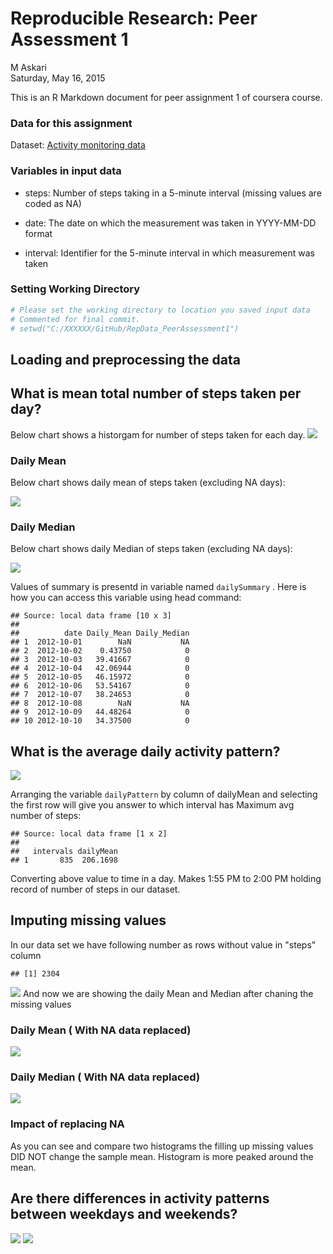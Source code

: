 # Reproducible Research: Peer Assessment 1
M Askari  
Saturday, May 16, 2015  


This is an R Markdown document for peer assignment 1 of coursera course.  

### Data for this assignment

Dataset: [Activity monitoring data](https://d396qusza40orc.cloudfront.net/repdata%2Fdata%2Factivity.zip)

### Variables in input data

- steps: Number of steps taking in a 5-minute interval (missing values are coded as NA)

- date: The date on which the measurement was taken in YYYY-MM-DD format

- interval: Identifier for the 5-minute interval in which measurement was taken

### Setting Working Directory


```r
# Please set the working directory to location you saved input data
# Commented for final commit. 
# setwd("C:/XXXXXX/GitHub/RepData_PeerAssessment1")
```




## Loading and preprocessing the data

  
   
   
## What is mean total number of steps taken per day?

Below chart shows a historgam for number of steps taken for each day. 
![](figures/InitialHistogram-1.png) 

### Daily Mean

Below chart shows daily mean of steps taken (excluding NA days):

![](figures/DailyMeanWithNA-1.png) 


### Daily Median

Below chart shows daily Median of steps taken (excluding NA days):

![](figures/DaiyMedianWithNA-1.png) 

Values of summary is presentd in variable named `dailySummary` . Here is how you can access this variable using head command:



```
## Source: local data frame [10 x 3]
## 
##          date Daily_Mean Daily_Median
## 1  2012-10-01        NaN           NA
## 2  2012-10-02    0.43750            0
## 3  2012-10-03   39.41667            0
## 4  2012-10-04   42.06944            0
## 5  2012-10-05   46.15972            0
## 6  2012-10-06   53.54167            0
## 7  2012-10-07   38.24653            0
## 8  2012-10-08        NaN           NA
## 9  2012-10-09   44.48264            0
## 10 2012-10-10   34.37500            0
```


## What is the average daily activity pattern?


![](figures/DailyActivityPattern-1.png) 

Arranging the variable `dailyPattern` by column of dailyMean and selecting the first row will give you answer to which interval has Maximum avg number of steps:


```
## Source: local data frame [1 x 2]
## 
##   intervals dailyMean
## 1       835  206.1698
```

Converting above value to time in a day. Makes 1:55 PM to 2:00 PM holding record of number of steps in our dataset.

## Imputing missing values 



In our data set we have following number as rows without value in "steps" column


```
## [1] 2304
```

![](figures/SecondHistReplacedNA-1.png) 
And now we are showing the daily Mean and Median after chaning the missing values

### Daily Mean ( With NA data replaced)

![](figures/DailyMeanReplacedNA-1.png) 

### Daily Median ( With NA data replaced)

![](figures/DailyMedianReplacedNA-1.png) 

### Impact of replacing NA

As you can see and compare two histograms the filling up missing values DID NOT change the sample mean. Histogram is more peaked around the mean.



## Are there differences in activity patterns between weekdays and weekends?


![](figures/weekdaysvsweekend-1.png) ![](figures/weekdaysvsweekend-2.png) 













